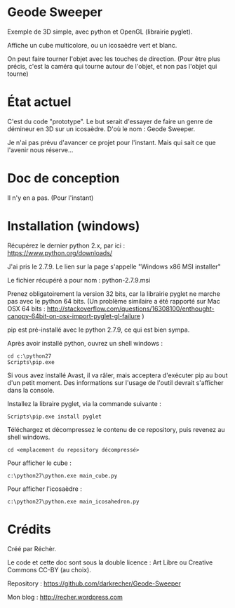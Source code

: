 # Geode Sweeper #

Exemple de 3D simple, avec python et OpenGL (librairie pyglet).

Affiche un cube multicolore, ou un icosaèdre vert et blanc.

On peut faire tourner l'objet avec les touches de direction. (Pour être plus précis, c'est la caméra qui tourne autour de l'objet, et non pas l'objet qui tourne)


# État actuel #

C'est du code "prototype". Le but serait d'essayer de faire un genre de démineur en 3D sur un icosaèdre. D'où le nom : Geode Sweeper.

Je n'ai pas prévu d'avancer ce projet pour l'instant. Mais qui sait ce que l'avenir nous réserve...


# Doc de conception #

Il n'y en a pas. (Pour l'instant)


# Installation (windows) #

Récupérez le dernier python 2.x, par ici : https://www.python.org/downloads/

J'ai pris le 2.7.9. Le lien sur la page s'appelle "Windows x86 MSI installer"

Le fichier récupéré a pour nom : python-2.7.9.msi

Prenez obligatoirement la version 32 bits, car la librairie pyglet ne marche pas avec le python 64 bits. (Un problème similaire a été rapporté sur Mac OSX 64 bits : http://stackoverflow.com/questions/16308100/enthought-canopy-64bit-on-osx-import-pyglet-gl-failure )

pip est pré-installé avec le python 2.7.9, ce qui est bien sympa.

Après avoir installé python, ouvrez un shell windows :

    cd c:\python27
    Scripts\pip.exe

Si vous avez installé Avast, il va râler, mais acceptera d'exécuter pip au bout d'un petit moment. Des informations sur l'usage de l'outil devrait s'afficher dans la console.

Installez la libraire pyglet, via la commande suivante :

    Scripts\pip.exe install pyglet

Téléchargez et décompressez le contenu de ce repository, puis revenez au shell windows.

    cd <emplacement du repository décompressé>
    
Pour afficher le cube :

    c:\python27\python.exe main_cube.py

Pour afficher l'icosaèdre :

    c:\python27\python.exe main_icosahedron.py


# Crédits #

Créé par Réchèr.

Le code et cette doc sont sous la double licence : Art Libre ou Creative Commons CC-BY (au choix).

Repository : https://github.com/darkrecher/Geode-Sweeper

Mon blog : http://recher.wordpress.com
